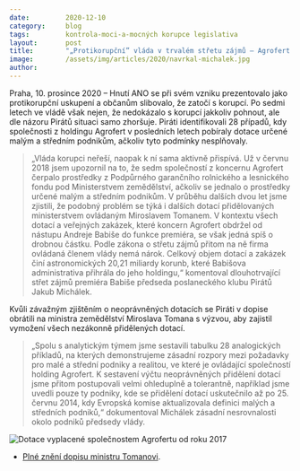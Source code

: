 ```yaml
---
date:         2020-12-10
category:     blog
tags:         kontrola-moci-a-mocných korupce legislativa
layout:       post
title:        "„Protikorupční” vláda v trvalém střetu zájmů – Agrofert ukousl už přes 20 miliard z peněz lidí, Čapáků jsou desítky"
image:        /assets/img/articles/2020/navrkal-michalek.jpg
author:       
---
```



Praha, 10. prosince 2020 – Hnutí ANO se při svém vzniku prezentovalo jako protikorupční uskupení a občanům slibovalo, že zatočí s korupcí. Po sedmi letech ve vládě však nejen, že nedokázalo s korupcí jakkoliv pohnout, ale dle názoru Pirátů situaci samo zhoršuje. Piráti identifikovali 28 případů, kdy společnosti z holdingu Agrofert v posledních letech pobíraly dotace určené malým a středním podnikům, ačkoliv tyto podmínky nesplňovaly. 

> „Vláda korupci neřeší, naopak k ní sama aktivně přispívá. Už v červnu 2018 jsem upozornil na to, že sedm společností z koncernu Agrofert čerpalo prostředky z Podpůrného garančního rolnického a lesnického fondu pod Ministerstvem zemědělství, ačkoliv se jednalo o prostředky určené malým a středním podnikům. V průběhu dalších dvou let jsme zjistili, že podobný problém se týká i dalších dotací přidělovaných ministerstvem ovládaným Miroslavem Tomanem. V kontextu všech dotací a veřejných zakázek, které koncern Agrofert obdržel od nástupu Andreje Babiše do funkce premiéra, se však jedná spíš o drobnou částku. Podle zákona o střetu zájmů přitom na ně firma ovládaná členem vlády nemá nárok. Celkový objem dotací a zakázek činí astronomických 20,21 miliardy korunb, které Babišova administrativa přihrála do jeho holdingu,“ komentoval dlouhotrvající střet zájmů premiéra Babiše předseda poslaneckého klubu Pirátů Jakub Michálek.

Kvůli závažným zjištěním o neoprávněných dotacích se Piráti v dopise obrátili na ministra zemědělství Miroslava Tomana s výzvou, aby zajistil vymožení všech nezákonně přidělených dotací.

> „Spolu s analytickým týmem jsme sestavili tabulku 28 analogických příkladů, na kterých demonstrujeme zásadní rozpory mezi požadavky pro malé a střední podniky a realitou, ve které je ovládající společností holding Agrofert. K sestavení výčtu neoprávněných přidělení dotací jsme přitom postupovali velmi ohleduplně a tolerantně, například jsme uvedli pouze ty podniky, kde se přidělení dotací uskutečnilo až po 25. červnu 2014, kdy Evropská komise aktualizovala definici malých a středních podniků,“ dokumentoval Michálek zásadní nesrovnalosti okolo podniků předsedy vlády.

![Dotace vyplacené společnostem Agrofertu od roku 2017](https://pirati.cz/assets/img/articles/2020/graf1_color_final_def.jpg)

* [Plné znění dopisu ministru Tomanovi](https://pirati.cz/assets/pdf/Dopis-Michalek-Toman.pdf).
